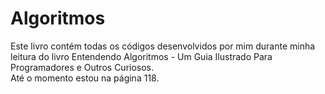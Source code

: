 # Algoritmos
<p>Este livro contém todas os códigos desenvolvidos por mim durante minha leitura do livro Entendendo Algoritmos - Um Guia Ilustrado Para Programadores e Outros Curiosos.
<br>Até o momento estou na página 118.</p>